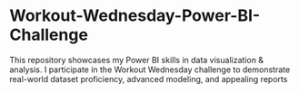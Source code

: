# Workout-Wednesday-Power-BI-Challenge
This repository showcases my Power BI skills in data visualization &amp; analysis. I participate in the Workout Wednesday challenge to demonstrate real-world dataset proficiency, advanced modeling, and appealing reports
